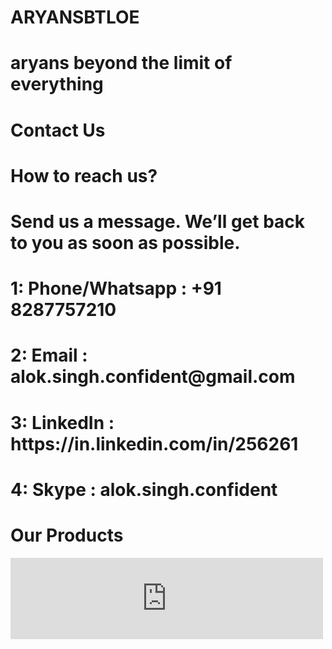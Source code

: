 <!DOCTYPE html>
<html>
<body>
<h1>ARYANSBTLOE</h1>
<h1>aryans beyond the limit of everything</h1>
<h1>Contact Us</h1>
<h1>How to reach us?</h1>
<h1>Send us a message. We’ll get back to you as soon as possible.</h1>
<h1>1: Phone/Whatsapp  : +91 8287757210</h1>
<h1>2: Email           : alok.singh.confident@gmail.com</h1>
<h1>3: LinkedIn        : https://in.linkedin.com/in/256261</h1>
<h1>4: Skype           : alok.singh.confident</h1>
<h1>Our Products</h1>
  <iframe src="https://appstores.co/search/Alok%20Singh" style="width: 500px; height: 130px; border: 0px"></iframe>
</body>
</html>
